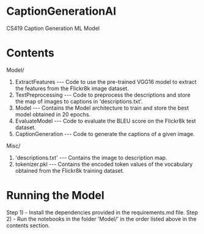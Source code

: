 # CaptionGenerationAI
CS419 Caption Generation ML Model

# Contents
Model/
1) ExtractFeatures --- Code to use the pre-trained VGG16 model to extract the features from the Flickr8k image dataset.
2) TextPreprocessing --- Code to preprocess the descriptions and store the map of images to captions in 'descriptions.txt'.
3) Model ---  Contains the Model architecture to train and store the best model obtained in 20 epochs.
4) EvaluateModel --- Code to evaluate the BLEU score on the Flickr8k test dataset.
5) CaptionGeneration --- Code to generate the captions of a given image.

Misc/
1) 'descriptions.txt' --- Contains the image to description map.
2) tokenizer.pkl --- Contains the encoded token values of the vocabulary obtained from the Flickr8k training dataset.

# Running the Model
Step 1) - Install the dependencies provided in the requirements.md file.
Step 2) - Run the notebooks in the folder 'Model/' in the order listed above in the contents section.

